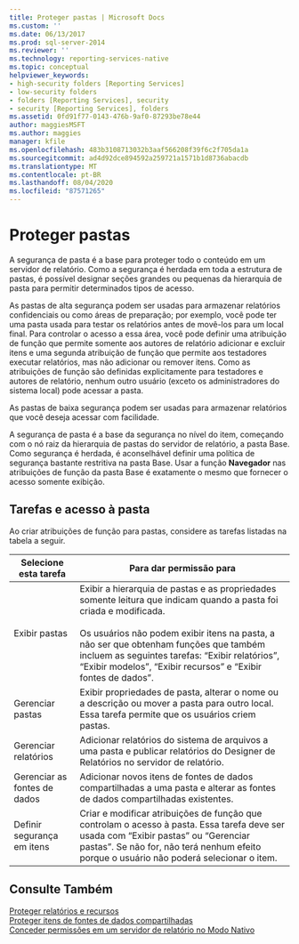 ```yaml
---
title: Proteger pastas | Microsoft Docs
ms.custom: ''
ms.date: 06/13/2017
ms.prod: sql-server-2014
ms.reviewer: ''
ms.technology: reporting-services-native
ms.topic: conceptual
helpviewer_keywords:
- high-security folders [Reporting Services]
- low-security folders
- folders [Reporting Services], security
- security [Reporting Services], folders
ms.assetid: 0fd91f77-0143-476b-9af0-87293be78e44
author: maggiesMSFT
ms.author: maggies
manager: kfile
ms.openlocfilehash: 483b3108713032b3aaf566208f39f6c2f705da1a
ms.sourcegitcommit: ad4d92dce894592a259721a1571b1d8736abacdb
ms.translationtype: MT
ms.contentlocale: pt-BR
ms.lasthandoff: 08/04/2020
ms.locfileid: "87571265"
---
```

# <a name="secure-folders"></a>Proteger pastas
  A segurança de pasta é a base para proteger todo o conteúdo em um servidor de relatório. Como a segurança é herdada em toda a estrutura de pastas, é possível designar seções grandes ou pequenas da hierarquia de pasta para permitir determinados tipos de acesso.  
  
 As pastas de alta segurança podem ser usadas para armazenar relatórios confidenciais ou como áreas de preparação; por exemplo, você pode ter uma pasta usada para testar os relatórios antes de movê-los para um local final. Para controlar o acesso a essa área, você pode definir uma atribuição de função que permite somente aos autores de relatório adicionar e excluir itens e uma segunda atribuição de função que permite aos testadores executar relatórios, mas não adicionar ou remover itens. Como as atribuições de função são definidas explicitamente para testadores e autores de relatório, nenhum outro usuário (exceto os administradores do sistema local) pode acessar a pasta.  
  
 As pastas de baixa segurança podem ser usadas para armazenar relatórios que você deseja acessar com facilidade.  
  
 A segurança de pasta é a base da segurança no nível do item, começando com o nó raiz da hierarquia de pastas do servidor de relatório, a pasta Base. Como segurança é herdada, é aconselhável definir uma política de segurança bastante restritiva na pasta Base. Usar a função **Navegador** nas atribuições de função da pasta Base é exatamente o mesmo que fornecer o acesso somente exibição.  
  
## <a name="tasks-and-folder-access"></a>Tarefas e acesso à pasta  
 Ao criar atribuições de função para pastas, considere as tarefas listadas na tabela a seguir.  
  
|Selecione esta tarefa|Para dar permissão para|  
|----------------------|---------------------------|  
|Exibir pastas|Exibir a hierarquia de pastas e as propriedades somente leitura que indicam quando a pasta foi criada e modificada.<br /><br /> Os usuários não podem exibir itens na pasta, a não ser que obtenham funções que também incluem as seguintes tarefas: “Exibir relatórios”, “Exibir modelos”, “Exibir recursos” e “Exibir fontes de dados”.|  
|Gerenciar pastas|Exibir propriedades de pasta, alterar o nome ou a descrição ou mover a pasta para outro local. Essa tarefa permite que os usuários criem pastas.|  
|Gerenciar relatórios|Adicionar relatórios do sistema de arquivos a uma pasta e publicar relatórios do Designer de Relatórios no servidor de relatório.|  
|Gerenciar as fontes de dados|Adicionar novos itens de fontes de dados compartilhadas a uma pasta e alterar as fontes de dados compartilhadas existentes.|  
|Definir segurança em itens|Criar e modificar atribuições de função que controlam o acesso à pasta. Essa tarefa deve ser usada com “Exibir pastas” ou “Gerenciar pastas”. Se não for, não terá nenhum efeito porque o usuário não poderá selecionar o item.|  
  
## <a name="see-also"></a>Consulte Também  
 [Proteger relatórios e recursos](secure-reports-and-resources.md)   
 [Proteger itens de fontes de dados compartilhadas](secure-shared-data-source-items.md)   
 [Conceder permissões em um servidor de relatório no Modo Nativo](granting-permissions-on-a-native-mode-report-server.md)  
  
  
